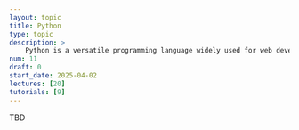 ```yaml
---
layout: topic
title: Python
type: topic
description: >
    Python is a versatile programming language widely used for web development, data analysis, and scripting. Students will learn the basics of Python syntax, functions, and libraries like Flask or FastAPI for server-side development. This topic bridges the gap between front-end and back-end development.
num: 11
draft: 0
start_date: 2025-04-02
lectures: [20]
tutorials: [9]
---
```


TBD

